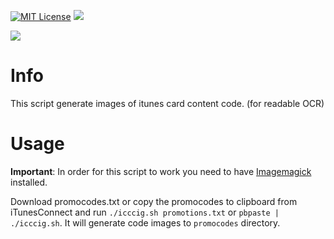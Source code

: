 [![MIT License](https://img.shields.io/npm/l/baguettebox.js.svg)](http://opensource.org/licenses/MIT)
[![](https://img.shields.io/badge/dependencies-imagemagick-brightgreen.svg)](https://www.imagemagick.org/script/index.php)

![](./sample.jpg)

# Info

This script generate images of itunes card content code. (for readable OCR)

# Usage

**Important**: 
In order for this script to work you need to have [Imagemagick](https://www.imagemagick.org/script/index.php) installed.

Download promocodes.txt or copy the promocodes to clipboard from iTunesConnect and run `./icccig.sh promotions.txt` or `pbpaste | ./icccig.sh`. It will generate code images to `promocodes` directory.
